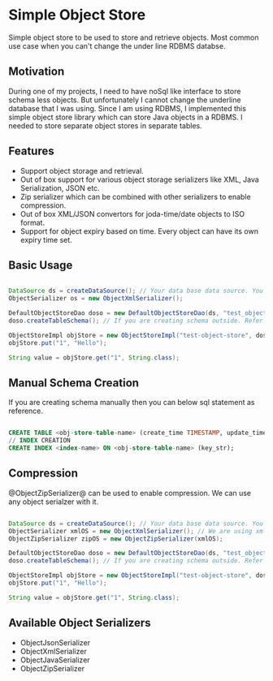 Simple Object Store
===================

Simple object store to be used to store and retrieve objects. Most common use case when you can't change the under line
RDBMS databse.

Motivation
----------

During one of my projects, I need to have noSql like interface to store schema less objects. But unfortunately I cannot
change the underline database that I was using. Since I am using RDBMS, I implemented this simple object store library
which can store Java objects in a RDBMS. I needed to store separate object stores in separate tables.

Features
--------

 * Support object storage and retrieval.
 * Out of box support for various object storage serializers like XML, Java Serialization, JSON etc.
 * Zip serializer which can be combined with other serializers to enable compression.
 * Out of box XML/JSON convertors for joda-time/date objects to ISO format.
 * Support for object expiry based on time. Every object can have its own expiry time set.

Basic Usage
-----------

```java

DataSource ds = createDataSource(); // Your data base data source. You can create it as you pls
ObjectSerializer os = new ObjectXmlSerializer();

DefaultObjectStoreDao doso = new DefaultObjectStoreDao(ds, "test_object_store");
doso.createTableSchema(); // If you are creating schema outside. Refer to schema creating.

ObjectStoreImpl objStore = new ObjectStoreImpl("test-object-store", doso, os);
objStore.put("1", "Hello");

String value = objStore.get("1", String.class);

```

Manual Schema Creation
----------------------

If you are creating schema manually then you can below sql statement as reference.

```sql

CREATE TABLE <obj-store-table-name> (create_time TIMESTAMP, update_time TIMESTAMP, expire_time TIMESTAMP, key_str VARCHAR(200), value_obj BLOB);
// INDEX CREATION
CREATE INDEX <index-name> ON <obj-store-table-name> (key_str);

```

Compression
-----------

@ObjectZipSerializer@ can be used to enable compression. We can use any object serialzer with it.

```java

DataSource ds = createDataSource(); // Your data base data source. You can create it as you pls
ObjectSerializer xmlOS = new ObjectXmlSerializer(); // We are using xml serialzer but you can use any.
ObjectZipSerializer zipOS = new ObjectZipSerializer(xmlOS);

DefaultObjectStoreDao doso = new DefaultObjectStoreDao(ds, "test_object_store");
doso.createTableSchema(); // If you are creating schema outside. Refer to schema creating.

ObjectStoreImpl objStore = new ObjectStoreImpl("test-object-store", doso, zipOS);
objStore.put("1", "Hello");

String value = objStore.get("1", String.class);

```

Available Object Serializers
----------------------------

* ObjectJsonSerializer
* ObjectXmlSerializer
* ObjectJavaSerializer
* ObjectZipSerializer
